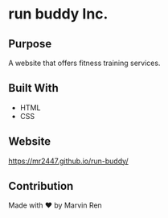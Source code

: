 # run buddy Inc.

## Purpose 
A website that offers fitness training services.

## Built With 
* HTML
* CSS

## Website 
https://mr2447.github.io/run-buddy/

## Contribution
Made with ❤ by Marvin Ren
